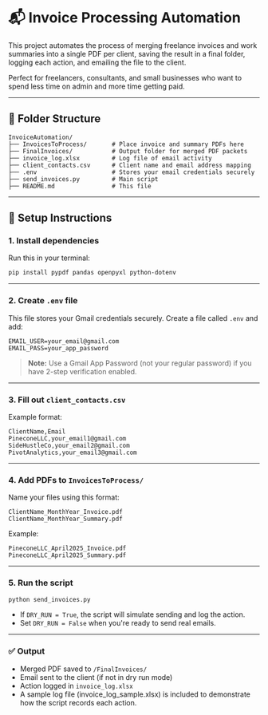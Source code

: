 # 📬 Invoice Processing Automation

This project automates the process of merging freelance invoices and work summaries into a single PDF per client, saving the result in a final folder, logging each action, and emailing the file to the client.

Perfect for freelancers, consultants, and small businesses who want to spend less time on admin and more time getting paid.

---

## 📁 Folder Structure

    InvoiceAutomation/
    ├── InvoicesToProcess/       # Place invoice and summary PDFs here
    ├── FinalInvoices/           # Output folder for merged PDF packets
    ├── invoice_log.xlsx         # Log file of email activity 
    ├── client_contacts.csv      # Client name and email address mapping
    ├── .env                     # Stores your email credentials securely
    ├── send_invoices.py         # Main script
    ├── README.md                # This file

---

## 🔧 Setup Instructions

### 1. Install dependencies

Run this in your terminal:

```bash
pip install pypdf pandas openpyxl python-dotenv
```

---

### 2. Create `.env` file

This file stores your Gmail credentials securely. Create a file called `.env` and add:

```
EMAIL_USER=your_email@gmail.com
EMAIL_PASS=your_app_password
```

> **Note:** Use a Gmail App Password (not your regular password) if you have 2-step verification enabled.

---

### 3. Fill out `client_contacts.csv`

Example format:

```
ClientName,Email
PineconeLLC,your_email1@gmail.com
SideHustleCo,your_email2@gmail.com
PivotAnalytics,your_email3@gmail.com
```

---

### 4. Add PDFs to `InvoicesToProcess/`

Name your files using this format:

```
ClientName_MonthYear_Invoice.pdf
ClientName_MonthYear_Summary.pdf
```

Example:

```
PineconeLLC_April2025_Invoice.pdf
PineconeLLC_April2025_Summary.pdf
```

---

### 5. Run the script

```bash
python send_invoices.py
```

- If `DRY_RUN = True`, the script will simulate sending and log the action.
- Set `DRY_RUN = False` when you're ready to send real emails.

---

### ✅ Output

- Merged PDF saved to `/FinalInvoices/`
- Email sent to the client (if not in dry run mode)
- Action logged in `invoice_log.xlsx`
- A sample log file (invoice_log_sample.xlsx) is included to demonstrate how the script records each action.

